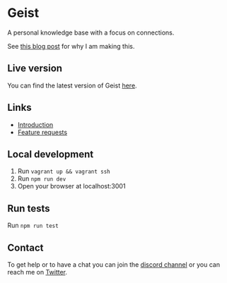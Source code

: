 # Geist
A personal knowledge base with a focus on connections.

See [this blog post](https://medium.com/@bphaakman/building-a-open-source-personal-knowledge-base-45c25f5a4324) for why I am making this.

## Live version
You can find the latest version of Geist [here](https://geistmap.com).

## Links
* [Introduction](https://medium.com/@bphaakman/building-a-open-source-personal-knowledge-base-45c25f5a4324)
* [Feature requests](https://github.com/bryanph/Geist/issues/57)

## Local development
1. Run `vagrant up && vagrant ssh`
2. Run `npm run dev`
3. Open your browser at localhost:3001

## Run tests
Run `npm run test`

## Contact
To get help or to have a chat you can join the [discord channel](https://discord.gg/usqPzfe) or you can reach me on [Twitter](https://twitter.com/bphaakman).


